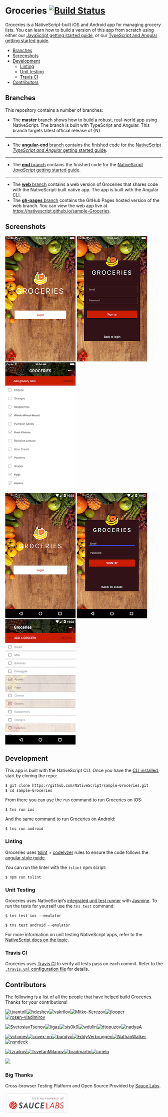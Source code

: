 # Groceries [![Build Status](https://travis-ci.org/NativeScript/sample-Groceries.svg?branch=release)](https://travis-ci.org/NativeScript/sample-Groceries)

Groceries is a NativeScript-built iOS and Android app for managing grocery lists. You can learn how to build a version of this app from scratch using either our [JavaScript getting started guide](http://docs.nativescript.org/tutorial/chapter-0), or our [TypeScript and Angular getting started guide](http://docs.nativescript.org/angular/tutorial/ng-chapter-0).

<!-- * [Download](#download) -->

* [Branches](#branches)
* [Screenshots](#screenshots)
* [Development](#development)
    * [Linting](#linting)
    * [Unit testing](#unit-testing)
    * [Travis CI](#travis)
* [Contributors](#contributors)

<h2 id="branches">Branches</h2>

This repository contains a number of branches:

* The [**master** branch](https://github.com/NativeScript/sample-Groceries/tree/master) shows how to build a robust, real-world app using NativeScript. The branch is built with TypeScript and Angular.
This branch targets latest official release of {N}.

---

* The [**angular-end** branch](https://github.com/NativeScript/sample-Groceries/tree/angular-end) contains the finished code for the [NativeScript _TypeScript and Angular_ getting started guide](http://docs.nativescript.org/angular/tutorial/ng-chapter-0).

---

* The [**end** branch](https://github.com/NativeScript/sample-Groceries/tree/end) contains the finished code for the [NativeScript _JavaScript_ getting started guide](http://docs.nativescript.org/tutorial/chapter-0).

---

* The [**web** branch](https://github.com/NativeScript/sample-Groceries/tree/web) contains a web version of Groceries that shares code with the NativeScript-built native app. The app is built with the Angular CLI.
* The [**gh-pages** branch](https://github.com/NativeScript/sample-Groceries/tree/gh-pages) contains the GitHub Pages hosted version of the web branch. You can view the web app live at <https://nativescript.github.io/sample-Groceries>.

<h2 id="screenshots">Screenshots</h2>

![](assets/screenshots/ios-1.png)
![](assets/screenshots/ios-2.png)
![](assets/screenshots/ios-3.png)

![](assets/screenshots/android-1.png)
![](assets/screenshots/android-2.png)
![](assets/screenshots/android-3.png)

<h2 id="development">Development</h2>

This app is built with the NativeScript CLI. Once you have the [CLI installed](https://docs.nativescript.org/start/quick-setup), start by cloning the repo:

```
$ git clone https://github.com/NativeScript/sample-Groceries.git
$ cd sample-Groceries
```

From there you can use the `run` command to run Groceries on iOS:

```
$ tns run ios
```

And the same command to run Groceries on Android:

```
$ tns run android
```

<h3 id="linting">Linting</h3>

Groceries uses [tslint](https://www.npmjs.com/package/tslint) + [codelyzer](https://github.com/mgechev/codelyzer) rules to ensure the code follows the [angular style guide](https://angular.io/docs/ts/latest/guide/style-guide.html).

You can run the linter with the `tslint` npm script:
```
$ npm run tslint
```

<h3 id="unit-testing">Unit Testing</h3>

Groceries uses NativeScript’s [integrated unit test runner](http://docs.nativescript.org/core-concepts/testing) with [Jasmine](http://jasmine.github.io/). To run the tests for yourself use the `tns test` command:

```
$ tns test ios --emulator
```

```
$ tns test android --emulator
```

For more information on unit testing NativeScript apps, refer to the [NativeScript docs on the topic](http://docs.nativescript.org/core-concepts/testing).

<h3 id="travis">Travis CI</h3>

Groceries uses [Travis CI](https://travis-ci.org/) to verify all tests pass on each commit. Refer to the [`.travis.yml` configuration file](https://github.com/NativeScript/sample-Groceries/blob/release/.travis.yml) for details.

<h2 id="contributors">Contributors</h2>

The following is a list of all the people that have helped build Groceries. Thanks for your contributions!

[<img alt="tjvantoll" src="https://avatars.githubusercontent.com/u/544280?v=3&s=117" width="117">](https://github.com/tjvantoll)[<img alt="hdeshev" src="https://avatars.githubusercontent.com/u/63219?v=3&s=117" width="117">](https://github.com/hdeshev)[<img alt="vakrilov" src="https://avatars.githubusercontent.com/u/4092076?v=3&s=117" width="117">](https://github.com/vakrilov)[<img alt="Mitko-Kerezov" src="https://avatars.githubusercontent.com/u/6683316?v=3&s=117" width="117">](https://github.com/Mitko-Kerezov)[<img alt="jlooper" src="https://avatars.githubusercontent.com/u/1450004?v=3&s=117" width="117">](https://github.com/jlooper)[<img alt="rosen-vladimirov" src="https://avatars.githubusercontent.com/u/8351653?v=3&s=117" width="117">](https://github.com/rosen-vladimirov)

[<img alt="SvetoslavTsenov" src="https://avatars.githubusercontent.com/u/3598759?v=3&s=117" width="117">](https://github.com/SvetoslavTsenov)[<img alt="ligaz" src="https://avatars.githubusercontent.com/u/19437?v=3&s=117" width="117">](https://github.com/ligaz)[<img alt="sis0k0" src="https://avatars.githubusercontent.com/u/7893485?v=3&s=117" width="117">](https://github.com/sis0k0)[<img alt="wdulin" src="https://avatars.githubusercontent.com/u/1111372?v=3&s=117" width="117">](https://github.com/wdulin)[<img alt="dtopuzov" src="https://avatars.githubusercontent.com/u/6651651?v=3&s=117" width="117">](https://github.com/dtopuzov)[<img alt="nadyaA" src="https://avatars.githubusercontent.com/u/6064810?v=3&s=117" width="117">](https://github.com/nadyaA)

[<img alt="vchimev" src="https://avatars.githubusercontent.com/u/12251337?v=3&s=117" width="117">](https://github.com/vchimev)[<img alt="covex-nn" src="https://avatars.githubusercontent.com/u/110878?v=3&s=117" width="117">](https://github.com/covex-nn)[<img alt="bundyo" src="https://avatars.githubusercontent.com/u/98318?v=3&s=117" width="117">](https://github.com/bundyo)[<img alt="EddyVerbruggen" src="https://avatars.githubusercontent.com/u/1426370?v=3&s=117" width="117">](https://github.com/EddyVerbruggen)[<img alt="NathanWalker" src="https://avatars.githubusercontent.com/u/457187?v=3&s=117" width="117">](https://github.com/NathanWalker)[<img alt="nsndeck" src="https://avatars.githubusercontent.com/u/5665150?v=3&s=117" width="117">](https://github.com/nsndeck)

[<img alt="tzraikov" src="https://avatars.githubusercontent.com/u/3244426?v=3&s=117" width="117">](https://github.com/tzraikov)[<img alt="TsvetanMilanov" src="https://avatars.githubusercontent.com/u/10463529?v=3&s=117" width="117">](https://github.com/TsvetanMilanov)[<img alt="bradmartin" src="https://avatars.githubusercontent.com/u/6006148?v=3&s=117" width="117">](https://github.com/bradmartin)[<img alt="cmelo" src="https://avatars.githubusercontent.com/u/872461?v=3&s=117" width="117">](https://github.com/cmelo)

<!-- Note: The table above get generated with the following commands -->
<!-- npm install -g github-contributors-list -->
<!-- githubcontrib --owner NativeScript --repo sample-Groceries --cols 6 --sortOrder desc | pbcopy -->

![](https://ga-beacon.appspot.com/UA-111455-24/nativescript/sample-groceries?pixel)

### Big Thanks

Cross-browser Testing Platform and Open Source Provided by [Sauce Labs](https://saucelabs.com).

[<img alt="SauceLabs" src="assets/sauceLabs/SauceLabs-white.svg" width="200">](https://saucelabs.com)